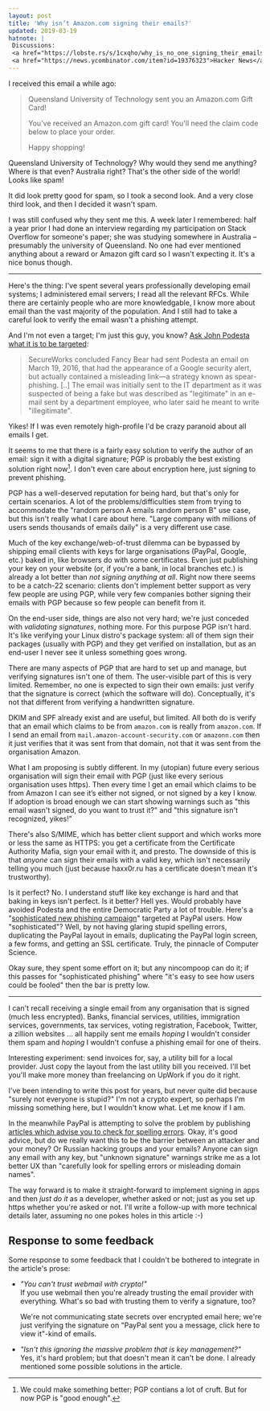 ```yaml
---
layout: post
title: 'Why isn’t Amazon.com signing their emails?'
updated: 2019-03-19
hatnote: |
 Discussions:
 <a href="https://lobste.rs/s/1cxqho/why_is_no_one_signing_their_emails">Lobsters</a>,
 <a href="https://news.ycombinator.com/item?id=19376323">Hacker News</a>.
---
```


I received this email a while ago:

> Queensland University of Technology sent you an Amazon.com Gift Card!
>
> You've received an Amazon.com gift card! You'll need the claim code below to
> place your order.
>
> Happy shopping!

Queensland University of Technology? Why would they send me anything? Where is
that even? Australia right? That's the other side of the world! Looks like spam!

It did look pretty good for spam, so I took a second look. And a very close
third look, and then I decided it wasn't spam.

I was still confused why they sent me this. A week later I remembered: half a
year prior I had done an interview regarding my participation on Stack Overflow
for someone's paper; she was studying somewhere in Australia – presumably the
university of Queensland. No one had ever mentioned anything about a reward or
Amazon gift card so I wasn't expecting it. It's a nice bonus though.

---

Here's the thing: I've spent several years professionally developing email
systems; I administered email servers; I read all the relevant RFCs. While there
are certainly people who are more knowledgable, I know more about email than the
vast majority of the population. And I still had to take a careful look to
verify the email wasn't a phishing attempt.

And I'm not even a target; I'm just this guy, you know? [Ask John Podesta what
it is to be targeted](https://en.wikipedia.org/wiki/Podesta_emails#Data_theft):

> SecureWorks concluded Fancy Bear had sent Podesta an email on March 19, 2016,
> that had the appearance of a Google security alert, but actually contained a
> misleading link—a strategy known as spear-phishing. [..]
> The email was initially sent to the IT department as it was suspected of being
> a fake but was described as "legitimate" in an e-mail sent by a department
> employee, who later said he meant to write "illegitimate".

Yikes! If I was even remotely high-profile I'd be crazy paranoid about all
emails I get.

It seems to me that there is a fairly easy solution to verify the author of an
email: sign it with a digital signature; PGP is probably the best existing
solution right now[^1]. I don't even care about encryption here, just signing to
prevent phishing.

[^1]: We could make something better; PGP contians a lot of cruft. But for now PGP is "good enough".

PGP has a well-deserved reputation for being hard, but that's only for certain
scenarios. A lot of the problems/difficulties stem from trying to accommodate
the "random person A emails random person B" use case, but this isn't really
what I care about here. "Large company with millions of users sends thousands of
emails daily" is a very different use case.

Much of the key exchange/web-of-trust dilemma can be bypassed by shipping email
clients with keys for large organisations (PayPal, Google, etc.) baked in, like
browsers do with some certificates.
Even just publishing your key on your website (or, if you're a bank, in local
branches etc.) is already a lot better than *not signing anything at all*.
Right now there seems to be a catch-22 scenario: clients don't implement better
support as very few people are using PGP, while very few companies bother
signing their emails with PGP because so few people can benefit from it.

On the end-user side, things are also not very hard; we're just conceded with
*validating signatures*, nothing more. For this purpose PGP isn't hard.
It's like verifying your Linux distro's package system: all of them sign their
packages (usually with PGP) and they get verified on installation, but as an
end-user I never see it unless something goes wrong.

There are many aspects of PGP that are hard to set up and manage, but verifying
signatures isn't one of them.
The user-visible part of this is very limited. Remember, no one is expected to
sign their own emails: just verify that the signature is correct (which the
software will do). Conceptually, it's not that different from verifying a
handwritten signature.

DKIM and SPF already exist and are useful, but limited. All both do is verify
that an email which claims to be from `amazon.com` is really from `amazon.com`.
If I send an email from `mail.amazon-account-security.com` or `amazonn.com` then
it just verifies that it was sent from that domain, not that it was sent from
the organisation Amazon.

What I am proposing is subtly different. In my (utopian) future every serious
organisation will sign their email with PGP (just like every serious
organisation uses https). Then every time I get an email which claims to be from
Amazon I can see it’s either not signed, or not signed by a key I know. If
adoption is broad enough we can start showing warnings such as "this email
wasn't signed, do you want to trust it?" and "this signature isn't recognized,
yikes!"

There's also S/MIME, which has better client support and which works more or
less the same as HTTPS: you get a certificate from the Certificate Authority
Mafia, sign your email with it, and presto. The downside of this is that
*anyone* can sign their emails with a valid key, which isn't necessarily telling
you much (just because haxx0r.ru has a certificate doesn't mean it's
trustworthy).

Is it perfect? No. I understand stuff like key exchange is hard and that baking
in keys isn't perfect.
Is it better? Hell yes.
Would probably have avoided Podesta and the entire Democratic Party a lot of
trouble. Here's a "[sophisticated new phishing
campaign](https://www.eset.com/us/about/newsroom/corporate-blog/paypal-users-targeted-in-sophisticated-new-phishing-campaign/)"
targeted at PayPal users. How "sophisticated"? Well, by not having glaring
stupid spelling errors, duplicating the PayPal layout in emails, duplicating the
PayPal login screen, a few forms, and getting an SSL certificate. Truly, the
pinnacle of Computer Science.

Okay sure, they spent some effort on it; but any nincompoop can do it; if this
passes for "sophisticated phishing" where "it's easy to see how users could be
fooled" then the bar is pretty low.

---

I can't recall receiving a single email from any organisation that is signed
(much less encrypted). Banks, financial services, utilities, immigration
services, governments, tax services, voting registration, Facebook, Twitter, a
zillion websites ... all happily sent me emails *hoping* I wouldn't consider
them spam and *hoping* I wouldn't confuse a phishing email for one of theirs.

Interesting experiment: send invoices for, say, a utility bill for a local
provider. Just copy the layout from the last utility bill you received. I'll bet
you'll make more money than freelancing on UpWork if you do it right.

I've been intending to write this post for years, but never quite did because
"surely not everyone is stupid?" I'm not a crypto expert, so perhaps I'm missing
something here, but I wouldn't know what. Let me know if I am.

In the meanwhile PayPal is attempting to solve the problem by publishing
[articles which advise you to check for spelling
errors](https://www.paypal.com/cs/smarthelp/article/how-to-spot-fake,-spoof,-or-phishing-emails-faq2340).
Okay, it's good advice, but do we really want this to be the barrier between an
attacker and your money? Or Russian hacking groups and your emails?
Anyone can sign any email with any key, but "unknown signature" warnings strike
me as a lot better UX than "carefully look for spelling errors or misleading
domain names".

The way forward is to make it straight-forward to implement signing in apps and
then *just do it* as a developer, whether asked or not; just as you set up https
whether you're asked or not. I'll write a follow-up with more technical details
later, assuming no one pokes holes in this article :-)

Response to some feedback
-------------------------

Some response to some feedback that I couldn't be bothered to integrate in the
article's prose:

- <em id="webmail">"You can't trust webmail with crypto!"</em><br>
  If you use webmail then you're  already trusting the email provider with
  everything. What's so bad with trusting them to verify a signature, too?

  We're not communicating state secrets over encrypted email here; we're just
  verifying the signature on "PayPal sent you a message, click here to view
  it"-kind of emails.

- <em jd="key-mgmt">"Isn't this ignoring the massive problem that is key management?"</em><br>
  Yes, it's hard problem; but that doesn't mean it can't be done. I already
  mentioned some possible solutions in the article.
